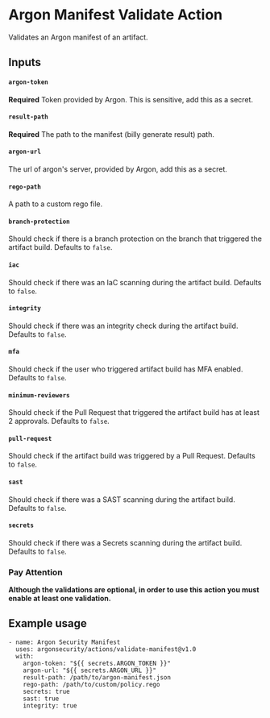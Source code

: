 # Argon Manifest Validate Action

Validates an Argon manifest of an artifact.

## Inputs

#### `argon-token`

**Required** Token provided by Argon. This is sensitive, add this as a secret.


#### `result-path`

**Required** The path to the manifest (billy generate result) path.

#### `argon-url`

The url of argon's server, provided by Argon, add this as a secret.

#### `rego-path`

A path to a custom rego file.

#### `branch-protection`

Should check if there is a branch protection on the branch that triggered the artifact build. Defaults to `false`.

#### `iac`

Should check if there was an IaC scanning during the artifact build. Defaults to `false`.

#### `integrity`

Should check if there was an integrity check during the artifact build. Defaults to `false`.

#### `mfa`

Should check if the user who triggered artifact build has MFA enabled. Defaults to `false`.

#### `minimum-reviewers`

Should check if the Pull Request that triggered the artifact build has at least 2 approvals. Defaults to `false`.

#### `pull-request`

Should check if the artifact build was triggered by a Pull Request. Defaults to `false`.

#### `sast`

Should check if there was a SAST scanning during the artifact build. Defaults to `false`.

#### `secrets`

Should check if there was a Secrets scanning during the artifact build. Defaults to `false`.

### Pay Attention

**Although the validations are optional, in order to use this action you must enable at least one validation.**

## Example usage

```
- name: Argon Security Manifest
  uses: argonsecurity/actions/validate-manifest@v1.0
  with:
    argon-token: "${{ secrets.ARGON_TOKEN }}"
    argon-url: "${{ secrets.ARGON_URL }}"
    result-path: /path/to/argon-manifest.json
    rego-path: /path/to/custom/policy.rego
    secrets: true
    sast: true
    integrity: true
```
